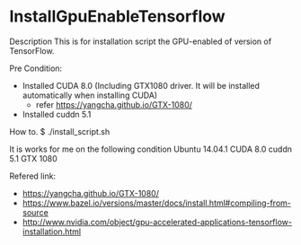 # InstallGpuEnableTensorflow

Description
This is for installation script the GPU-enabled of version of TensorFlow.

Pre Condition:
- Installed CUDA 8.0 (Including GTX1080 driver. It will be installed automatically when installing CUDA)
  - refer https://yangcha.github.io/GTX-1080/
- Installed cuddn 5.1


How to.
$ ./install_script.sh


It is works for me on the following condition
Ubuntu 14.04.1
CUDA 8.0
cuddn 5.1
GTX 1080

Refered link:
- https://yangcha.github.io/GTX-1080/
- https://www.bazel.io/versions/master/docs/install.html#compiling-from-source
- http://www.nvidia.com/object/gpu-accelerated-applications-tensorflow-installation.html